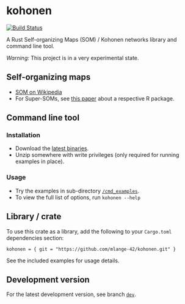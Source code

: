 # kohonen

[![Build Status](https://travis-ci.com/mlange-42/kohonen.svg?branch=master)](https://travis-ci.com/mlange-42/kohonen)

A Rust Self-organizing Maps (SOM) / Kohonen networks library and command line tool.

_Warning:_ This project is in a very experimental state.

## Self-organizing maps

* [SOM on Wikipedia](https://en.wikipedia.org/wiki/Self-organizing_map)
* For Super-SOMs, see [this paper](https://www.jstatsoft.org/article/view/v021i05) about a respective R package.

## Command line tool

### Installation

* Download the [latest binaries](https://github.com/mlange-42/kohonen/releases).
* Unzip somewhere with write privileges (only required for running examples in place).

### Usage

* Try the examples in sub-directory [`/cmd_examples`](https://github.com/mlange-42/chrono-photo/tree/master/cmd_examples).
* To view the full list of options, run `kohonen --help`

## Library / crate

To use this crate as a library, add the following to your `Cargo.toml` dependencies section:
```
kohonen = { git = "https://github.com/mlange-42/kohonen.git" }
```
See the included examples for usage details.

## Development version

For the latest development version, see branch [`dev`](https://github.com/mlange-42/kohonen/tree/dev).